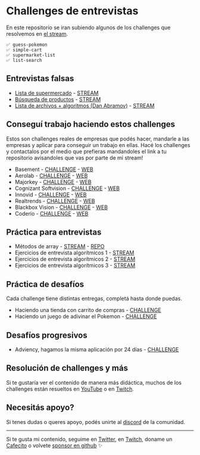 # Challenges de entrevistas
En este repositorio se iran subiendo algunos de los challenges que resolvemos en [el stream](https://twitch.tv/goncypozzo).

    ✅ guess-pokemon
    ✅ simple-cart
    ✅ supermarket-list
    ✅ list-search

## Entrevistas falsas
* [Lista de supermercado](./supermarket-list) - [STREAM](https://www.youtube.com/watch?v=ocwsPB1ysOQ)
* [Búsqueda de productos](./list-search) - [STREAM](https://www.youtube.com/watch?v=SG5FFwLDuSQ)
* [Lista de archivos + algoritmos (Dan Abramov)](./dan-abramov) - [STREAM](https://www.youtube.com/watch?v=-w-P4u0x8ig)

## Conseguí trabajo haciendo estos challenges
Estos son challenges reales de empresas que podés hacer, mandarle a las empresas y aplicar para conseguir un trabajo en ellas. Hacé los challenges y contactalos por el medio que prefieras mandandoles el link a tu repositorio avisandoles que vas por parte de mi stream!

* Basement - [CHALLENGE](https://github.com/goncy/basement-challenge) - [WEB](https://basement.studio/)
* Aerolab - [CHALLENGE](https://github.com/goncy/aerolab-challenge) - [WEB](https://aerolab.co/)
* Majorkey - [CHALLENGE](https://github.com/goncy/tradehelm-challenge) - [WEB](https://www.majorkeytech.com/)
* Cognizant Softvision - [CHALLENGE](https://github.com/goncy/cognizant-softvision-challenge) - [WEB](https://www.cognizantsoftvision.com/)
* Innovid - [CHALLENGE](https://github.com/goncy/innovid-challenge) - [WEB](https://www.innovid.com/)
* Realtrends - [CHALLENGE](https://github.com/goncy/realtrends-challenge) - [WEB](https://www.real-trends.com/)
* Blackbox Vision - [CHALLENGE](https://github.com/goncy/blackbox-vision-challenge) - [WEB](https://blackbox-vision.tech/)
* Coderio - [CHALLENGE](https://github.com/goncy/coderio-challenge) - [WEB](https://coderio.co/)

## Práctica para entrevistas
* Métodos de array - [STREAM](https://youtu.be/kX1HKn9yk0g) - [REPO](https://github.com/goncy/array-methods)
* Ejercicios de entrevista algorítmicos 1 - [STREAM](https://youtu.be/BvjGztdb30E)
* Ejercicios de entrevista algorítmicos 2 - [STREAM](https://youtu.be/aCwW6ATxLZ4)
* Ejercicios de entrevista algorítmicos 3 - [STREAM](https://youtu.be/lA09l0Q1UDQ)

## Práctica de desafíos
Cada challenge tiene distintas entregas, completá hasta donde puedas.

* Haciendo una tienda con carrito de compras - [CHALLENGE](./simple-cart)
* Haciendo un juego de adivinar el Pokemon - [CHALLENGE](./guess-pokemon)

## Desafíos progresivos
* Adviency, hagamos la misma aplicación por 24 días - [CHALLENGE](https://twitter.com/goncy/status/1466050967808401409)

## Resolución de challenges y más
Si te gustaría ver el contenido de manera más didáctica, muchos de los challenges están resueltos en [YouTube](https://youtube.goncy.dev) o en [Twitch](https://twitch.tv/goncypozzo).

## Necesitás apoyo?
Si tenes dudas o queres apoyo, podés unirte al [discord](https://discord.goncy.dev) de la comunidad.

---
Si te gusta mi contenido, seguime en [Twitter](https://twitter.gonzalopozzo.com), en [Twitch](https://twitch.gonzalopozzo.com), doname un [Cafecito](https://cafecito.gonzalopozzo.com) o volvete [sponsor en github](https://github.com/sponsors/goncy) ✨
